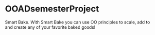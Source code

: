 # OOADsemesterProject
Smart Bake. With Smart Bake you can use OO principles to scale, add to and create any of your favorite baked goods!
